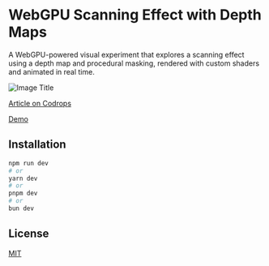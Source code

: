 # WebGPU Scanning Effect with Depth Maps

A WebGPU-powered visual experiment that explores a scanning effect using a depth map and procedural masking, rendered with custom shaders and animated in real time.

![Image Title](https://tympanus.net/codrops/wp-content/uploads/2025/03/scaneffect_featured.jpg)

[Article on Codrops](https://tympanus.net/codrops/?p=90674)

[Demo](https://tympanus.net/Development/ScanEffect/)

## Installation

```bash
npm run dev
# or
yarn dev
# or
pnpm dev
# or
bun dev
```

## License

[MIT](LICENSE)
